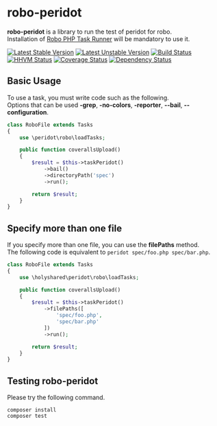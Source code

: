 robo-peridot
============

**robo-peridot** is a library to run the test of peridot for robo.  
Installation of [Robo PHP Task Runner](http://robo.li/) will be mandatory to use it.

[![Latest Stable Version](https://poser.pugx.org/holyshared/robo-peridot/v/stable.svg)](https://packagist.org/packages/holyshared/robo-peridot)
[![Latest Unstable Version](https://poser.pugx.org/holyshared/robo-peridot/v/unstable.svg)](https://packagist.org/packages/holyshared/robo-peridot)
[![Build Status](https://travis-ci.org/holyshared/robo-peridot.svg?branch=master)](https://travis-ci.org/holyshared/robo-peridot)
[![HHVM Status](http://hhvm.h4cc.de/badge/holyshared/robo-peridot.svg)](http://hhvm.h4cc.de/package/holyshared/robo-peridot)
[![Coverage Status](https://coveralls.io/repos/holyshared/robo-peridot/badge.png?branch=master)](https://coveralls.io/r/holyshared/robo-peridot?branch=master)
[![Dependency Status](https://www.versioneye.com/user/projects/54c383e66c003567fd000457/badge.svg?style=flat)](https://www.versioneye.com/user/projects/54c383e66c003567fd000457)


Basic Usage
----------------------------

To use a task, you must write code such as the following.  
Options that can be used **-grep**, **-no-colors**, **-reporter**, **--bail**, **--configuration**.

```php
class RoboFile extends Tasks
{
    use \peridot\robo\loadTasks;

    public function coverallsUpload()
    {
        $result = $this->taskPeridot()
		    ->bail()
		    ->directoryPath('spec')
		    ->run();

	    return $result;
    }
}
```

Specify more than one file
----------------------------

If you specify more than one file, you can use the **filePaths** method.  
The following code is equivalent to `peridot spec/foo.php spec/bar.php`.

```php
class RoboFile extends Tasks
{
    use \holyshared\peridot\robo\loadTasks;

    public function coverallsUpload()
    {
        $result = $this->taskPeridot()
		    ->filePaths([
		        'spec/foo.php',
		        'spec/bar.php'
		    ])
		    ->run();

	    return $result;
    }
}
```


Testing robo-peridot
----------------------------

Please try the following command.

	composer install
	composer test
